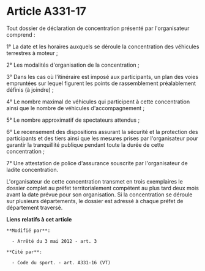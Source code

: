 # Article A331-17

Tout dossier de déclaration de concentration présenté par l'organisateur comprend : 

1° La date et les horaires auxquels se déroule la concentration des véhicules terrestres à moteur ; 

2° Les modalités d'organisation de la concentration ; 

3° Dans les cas où l'itinéraire est imposé aux participants, un plan des voies empruntées sur lequel figurent les points de
rassemblement préalablement définis (à joindre) ; 

4° Le nombre maximal de véhicules qui participent à cette concentration ainsi que le nombre de véhicules d'accompagnement ; 

5° Le nombre approximatif de spectateurs attendus ; 

6° Le recensement des dispositions assurant la sécurité et la protection des participants et des tiers ainsi que les mesures
prises par l'organisateur pour garantir la tranquillité publique pendant toute la durée de cette concentration ; 

7° Une attestation de police d'assurance souscrite par l'organisateur de ladite concentration. 

L'organisateur de cette concentration transmet en trois exemplaires le dossier complet au préfet territorialement compétent
au plus tard deux mois avant la date prévue pour son organisation. Si la concentration se déroule sur plusieurs départements,
le dossier est adressé à chaque préfet de département traversé.

**Liens relatifs à cet article**

	**Modifié par**:

	  - Arrêté du 3 mai 2012 - art. 3

	**Cité par**:

	  - Code du sport. - art. A331-16 (VT)

